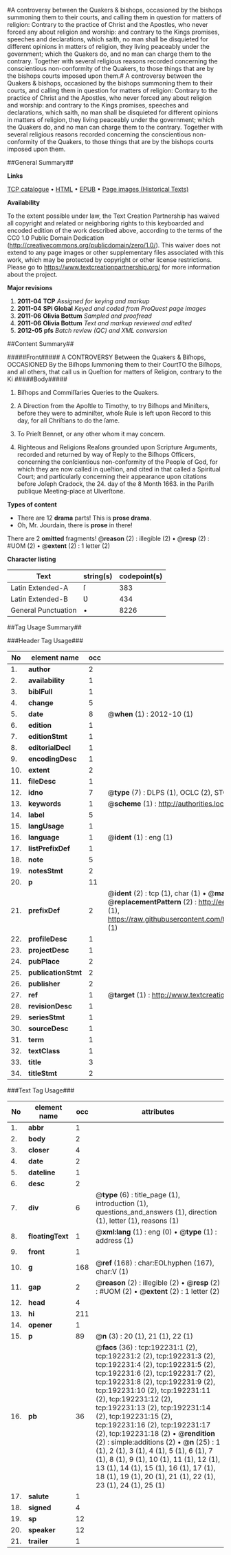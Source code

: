 #A controversy between the Quakers & bishops, occasioned by the bishops summoning them to their courts, and calling them in question for matters of religion: Contrary to the practice of Christ and the Apostles, who never forced any about religion and worship: and contrary to the Kings promises, speeches and declarations, which saith, no man shall be disquieted for different opinions in matters of religion, they living peaceably under the government; which the Quakers do, and no man can charge them to the contrary. Together with several religious reasons recorded concerning the conscientious non-conformity of the Quakers, to those things that are by the bishops courts imposed upon them.#
A controversy between the Quakers & bishops, occasioned by the bishops summoning them to their courts, and calling them in question for matters of religion: Contrary to the practice of Christ and the Apostles, who never forced any about religion and worship: and contrary to the Kings promises, speeches and declarations, which saith, no man shall be disquieted for different opinions in matters of religion, they living peaceably under the government; which the Quakers do, and no man can charge them to the contrary. Together with several religious reasons recorded concerning the conscientious non-conformity of the Quakers, to those things that are by the bishops courts imposed upon them.

##General Summary##

**Links**

[TCP catalogue](http://www.ota.ox.ac.uk/tcp/)  • 
[HTML](http://tei.it.ox.ac.uk/tcp/Texts-HTML/free/B08/B08827.html)  • 
[EPUB](http://tei.it.ox.ac.uk/tcp/Texts-EPUB/free/B08/B08827.epub) • 
[Page images (Historical Texts)](https://historicaltexts.jisc.ac.uk/eebo-124064135e)

**Availability**

To the extent possible under law, the Text Creation Partnership has waived all copyright and related or neighboring rights to this keyboarded and encoded edition of the work described above, according to the terms of the CC0 1.0 Public Domain Dedication (http://creativecommons.org/publicdomain/zero/1.0/). This waiver does not extend to any page images or other supplementary files associated with this work, which may be protected by copyright or other license restrictions. Please go to https://www.textcreationpartnership.org/ for more information about the project.

**Major revisions**

1. __2011-04__ __TCP__ *Assigned for keying and markup*
1. __2011-04__ __SPi Global__ *Keyed and coded from ProQuest page images*
1. __2011-06__ __Olivia Bottum__ *Sampled and proofread*
1. __2011-06__ __Olivia Bottum__ *Text and markup reviewed and edited*
1. __2012-05__ __pfs__ *Batch review (QC) and XML conversion*

##Content Summary##

#####Front#####
A CONTROVERSY Between the Quakers & Biſhops, OCCASIONED By the Biſhops ſummoning them to their CourtTO the Biſhops, and all others, that call us in Queſtion for matters of Religion, contrary to the Ki
#####Body#####

1. Biſhops and Commiſſaries Queries to the Quakers.

1. A Direction from the Apoſtle to Timothy, to try Biſhops and Miniſters, before they were to adminiſter, whoſe Rule is left upon Record to this day, for all Chriſtians to do the ſame.

1. To Prieſt Bennet, or any other whom it may concern.

1. Righteous and Religions Reaſons grounded upon Scripture Arguments, recorded and returned by way of Reply to the Biſhops Officers, concerning the conſcientious non-conformity of the People of God, for which they are now called in queſtion, and cited in that called a Spiritual Court; and particularly concerning their appearance upon citations before Joſeph Cradock, the 24. day of the 8 Month 1663. in the Pariſh publique Meeting-place at Ulverſtone.

**Types of content**

  * There are 12 **drama** parts! This is **prose drama**.
  * Oh, Mr. Jourdain, there is **prose** in there!

There are 2 **omitted** fragments! 
 @__reason__ (2) : illegible (2)  •  @__resp__ (2) : #UOM (2)  •  @__extent__ (2) : 1 letter (2)

**Character listing**


|Text|string(s)|codepoint(s)|
|---|---|---|
|Latin Extended-A|ſ|383|
|Latin Extended-B|Ʋ|434|
|General Punctuation|•|8226|

##Tag Usage Summary##

###Header Tag Usage###

|No|element name|occ|attributes|
|---|---|---|---|
|1.|__author__|2||
|2.|__availability__|1||
|3.|__biblFull__|1||
|4.|__change__|5||
|5.|__date__|8| @__when__ (1) : 2012-10 (1)|
|6.|__edition__|1||
|7.|__editionStmt__|1||
|8.|__editorialDecl__|1||
|9.|__encodingDesc__|1||
|10.|__extent__|2||
|11.|__fileDesc__|1||
|12.|__idno__|7| @__type__ (7) : DLPS (1), OCLC (2), STC (2), EEBO-CITATION (1), VID (1)|
|13.|__keywords__|1| @__scheme__ (1) : http://authorities.loc.gov/ (1)|
|14.|__label__|5||
|15.|__langUsage__|1||
|16.|__language__|1| @__ident__ (1) : eng (1)|
|17.|__listPrefixDef__|1||
|18.|__note__|5||
|19.|__notesStmt__|2||
|20.|__p__|11||
|21.|__prefixDef__|2| @__ident__ (2) : tcp (1), char (1)  •  @__matchPattern__ (2) : ([0-9\-]+):([0-9IVX]+) (1), (.+) (1)  •  @__replacementPattern__ (2) : http://eebo.chadwyck.com/downloadtiff?vid=$1&page=$2 (1), https://raw.githubusercontent.com/textcreationpartnership/Texts/master/tcpchars.xml#$1 (1)|
|22.|__profileDesc__|1||
|23.|__projectDesc__|1||
|24.|__pubPlace__|2||
|25.|__publicationStmt__|2||
|26.|__publisher__|2||
|27.|__ref__|1| @__target__ (1) : http://www.textcreationpartnership.org/docs/. (1)|
|28.|__revisionDesc__|1||
|29.|__seriesStmt__|1||
|30.|__sourceDesc__|1||
|31.|__term__|1||
|32.|__textClass__|1||
|33.|__title__|3||
|34.|__titleStmt__|2||


###Text Tag Usage###

|No|element name|occ|attributes|
|---|---|---|---|
|1.|__abbr__|1||
|2.|__body__|2||
|3.|__closer__|4||
|4.|__date__|2||
|5.|__dateline__|1||
|6.|__desc__|2||
|7.|__div__|6| @__type__ (6) : title_page (1), introduction (1), questions_and_answers (1), direction (1), letter (1), reasons (1)|
|8.|__floatingText__|1| @__xml:lang__ (1) : eng (0)  •  @__type__ (1) : address (1)|
|9.|__front__|1||
|10.|__g__|168| @__ref__ (168) : char:EOLhyphen (167), char:V (1)|
|11.|__gap__|2| @__reason__ (2) : illegible (2)  •  @__resp__ (2) : #UOM (2)  •  @__extent__ (2) : 1 letter (2)|
|12.|__head__|4||
|13.|__hi__|211||
|14.|__opener__|1||
|15.|__p__|89| @__n__ (3) : 20 (1), 21 (1), 22 (1)|
|16.|__pb__|36| @__facs__ (36) : tcp:192231:1 (2), tcp:192231:2 (2), tcp:192231:3 (2), tcp:192231:4 (2), tcp:192231:5 (2), tcp:192231:6 (2), tcp:192231:7 (2), tcp:192231:8 (2), tcp:192231:9 (2), tcp:192231:10 (2), tcp:192231:11 (2), tcp:192231:12 (2), tcp:192231:13 (2), tcp:192231:14 (2), tcp:192231:15 (2), tcp:192231:16 (2), tcp:192231:17 (2), tcp:192231:18 (2)  •  @__rendition__ (2) : simple:additions (2)  •  @__n__ (25) : 1 (1), 2 (1), 3 (1), 4 (1), 5 (1), 6 (1), 7 (1), 8 (1), 9 (1), 10 (1), 11 (1), 12 (1), 13 (1), 14 (1), 15 (1), 16 (1), 17 (1), 18 (1), 19 (1), 20 (1), 21 (1), 22 (1), 23 (1), 24 (1), 25 (1)|
|17.|__salute__|1||
|18.|__signed__|4||
|19.|__sp__|12||
|20.|__speaker__|12||
|21.|__trailer__|1||
